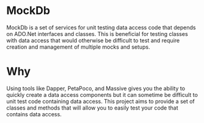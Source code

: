 # MockDb
MockDb is a set of services for unit testing data access code that depends on ADO.Net interfaces and classes. This is beneficial for testing classes with data access that would otherwise be difficult to test and require creation and management of multiple mocks and setups.

# Why
Using tools like Dapper, PetaPoco, and Massive gives you the ability to quickly create a data access components but it can sometime be difficult to unit test code containing data access. This project aims to provide a set of classes and methods that will allow you to easily test your code that contains data access. 

